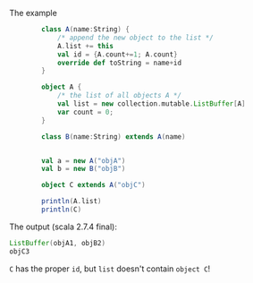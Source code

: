 The example
```scala
        class A(name:String) {
            /* append the new object to the list */
            A.list += this
            val id = {A.count+=1; A.count}
            override def toString = name+id
        }

        object A {
            /* the list of all objects A */
            val list = new collection.mutable.ListBuffer[A]
            var count = 0;
        }

        class B(name:String) extends A(name)


        val a = new A("objA")
        val b = new B("objB")

        object C extends A("objC")

        println(A.list)
        println(C)
```
The output (scala 2.7.4 final):  
```scala
ListBuffer(objA1, objB2)
objC3
```

`C` has the proper `id`, but `list` doesn't contain `object C`!


